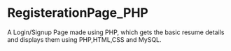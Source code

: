 # RegisterationPage_PHP
A Login/Signup Page made using PHP, which gets the basic resume details and displays them using PHP,HTML,CSS and MySQL.
